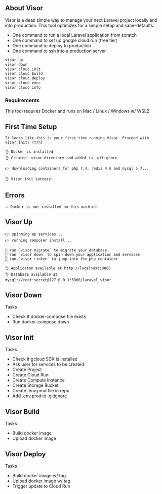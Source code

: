 ## About Visor

Visor is a dead simple way to manage your next Laravel project locally and into production. This tool optimizes for a simple setup and sane-defaults.

- One command to run a local Laravel application from scratch
- One command to set up google cloud run (free tier)
- One command to deploy to production
- One command to ssh into a production server

```bash
visor up
visor down
visor cloud init
visor cloud build
visor cloud deploy
visor cloud exec
visor cloud info
```

### Requirements

This tool requires Docker and runs on Mac / Linux / Windows w/ WSL2.

## First Time Setup

```
It looks like this is your first time running Visor. Proceed with visor init? (Y/n)

👌 Docker is installed
👌 Created .visor directory and added to .gitignore

👉 downloading containers for php 7.4, redis 4.0 and mysql 5.7...

👌 Visor init success!
```

## Errors

```
💥 Docker is not installed on this machine
```

## Visor Up

```
👉 spinning up services...
👉 running composer install...

💪 run `visor migrate` to migrate your database
💪 run `visor down` to spin down your application and services
💪 run `visor tinker` to jump into the php container

👌 Applicaton available at http://localhost:8080
👌 Database available at mysql://root:secret@127.0.0.1:3306/laravel_visor
```

## Visor Down

Tasks

- Check if docker-compose file exists
- Run docker-compose down

## Visor Init

Tasks

- Check if gcloud SDK is installed
- Ask user for services to be created
- Create Project
- Create Cloud Run
- Create Compute Instance
- Create Storage Bucket
- Create .env.prod file in repo
- Add .env.prod to .gitignore

## Visor Build

Tasks

- Build docker image
- Upload docker image

## Visor Deploy

Tasks

- Build docker image w/ tag
- Upload docker image w/ tag
- Trigger update to Cloud Run
